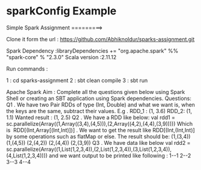 # sparkConfig Example

Simple Spark Assignment =========>

Clone it form the url : https://github.com/Abhiknoldur/sparks-assignment.git

Spark Dependency :libraryDependencies += "org.apache.spark" %% "spark-core" % "2.3.0"
Scala version :2.11.12

Run commands :

1 : cd sparks-assignment
2 : sbt clean compile
3 : sbt run


Apache Spark
Aim​ :
Complete all the questions given below using Spark Shell or creating an SBT application using
Spark dependencies.
Questions​ :
Q1​​ . We have two Pair RDDs of type (Int, Double) and what we want is, when the keys are the
same, subtract their values.
E.g​ .
RDD_1 : (1, 3.6)
RDD_2: (1, 1.1)
Wanted result​ : (1, 2.5)
Q2​ . We have a RDD like below:
val rdd1 = sc.parallelize(Array((1,Array((3,4),(4,5))),(2,Array((4,2),(4,4),(3,9)))))
Which is ​ RDD[(Int,Array[(Int,Int)])]​ . We want to get the result like ​ RDD[(Int,(Int,Int)]​ by some
operations such as flatMap or else. The result should be:
(1,(3,4))
(1,(4,5))
(2,(4,2))
(2,(4,4))
(2,(3,9))
Q3​ . We have data like below
val rdd2 = sc.parallelize(Array((1,List(1,2,3,4)),(2,List(1,2,3,4)),(3,List(1,2,3,4)),(4,List(1,2,3,4))))
and we want output to be printed like following :
1--1
2--2
3--3
4--4

